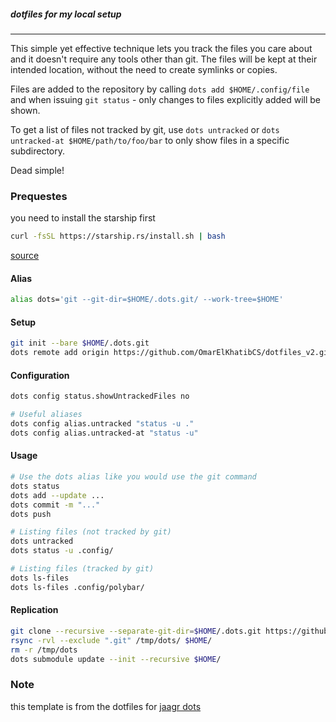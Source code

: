 
##### dotfiles for my local setup
---------------------------------


This simple yet effective technique lets you track the files you care about
and it doesn't require any tools other than git. The files will be kept at
their intended location, without the need to create symlinks or copies.

Files are added to the repository by calling `dots add $HOME/.config/file` and when
issuing `git status` - only changes to files explicitly added will be shown.

To get a list of files not tracked by git, use `dots untracked` or `dots untracked-at $HOME/path/to/foo/bar`
to only show files in a specific subdirectory.

Dead simple!

### Prequestes 
you need to install the starship first
```bash
curl -fsSL https://starship.rs/install.sh | bash
```
[source](https://starship.rs/guide/#%F0%9F%9A%80-installation)
#### Alias
~~~ sh
alias dots='git --git-dir=$HOME/.dots.git/ --work-tree=$HOME'
~~~

#### Setup
~~~ sh
git init --bare $HOME/.dots.git
dots remote add origin https://github.com/OmarElKhatibCS/dotfiles_v2.git
~~~

#### Configuration
~~~ sh
dots config status.showUntrackedFiles no

# Useful aliases
dots config alias.untracked "status -u ."
dots config alias.untracked-at "status -u"
~~~

#### Usage
~~~ sh
# Use the dots alias like you would use the git command
dots status
dots add --update ...
dots commit -m "..."
dots push

# Listing files (not tracked by git)
dots untracked
dots status -u .config/

# Listing files (tracked by git)
dots ls-files
dots ls-files .config/polybar/
~~~

#### Replication
~~~ sh
git clone --recursive --separate-git-dir=$HOME/.dots.git https://github.com/OmarElKhatibCS/dotfiles_v2.git /tmp/dots
rsync -rvl --exclude ".git" /tmp/dots/ $HOME/
rm -r /tmp/dots
dots submodule update --init --recursive $HOME/
~~~

### Note
this template is from the dotfiles for [jaagr dots](https://github.com/jaagr/dots)
